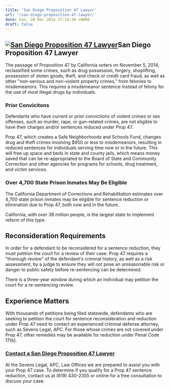 ```yaml
---
title: 'San Diego Proposition 47 Lawyer'
url: '/san-diego-proposition-47-lawyer/'
date: Sun, 28 Dec 2014 17:14:34 +0000
draft: false
---
```


[![San Diego Proposition 47 Lawyer](https://www.sevenslegal.com/wp-content/uploads/2014/12/Samantha-Greene-2-200x300.jpg)](https://www.sevenslegal.com/wp-content/uploads/2014/12/Samantha-Greene-2.jpg)San Diego Proposition 47 Lawyer
---------------------------------------------------------------------------------------------------------------------------------------------------------------------------------------------------------------------------------------

The passage of Proposition 47 by California voters on November 5, 2014, reclassified some crimes, such as drug possession, forgery, shoplifting, possession of stolen goods, theft, and check or credit card fraud, as well as other "non-serious and non-violent property crimes," from felonies to misdemeanors. This requires a misdemeanor sentence instead of felony for the use of most illegal drugs by individuals.

### Prior Convicitons

Defendants who have current or prior convictions of violent crimes or sex offenses, such as murder, rape, or gun-related crimes, are not eligible to have their charges and/or sentences reduced under Prop 47.

Prop 47, which creates a Safe Neighborhoods and Schools Fund, changes drug and theft crimes involving $950 or less to misdemeanors, resulting in reduced sentences for individuals serving time now or in the future. This will free up space and beds in state and county jails, which means money saved that can be re-appropriated to the Board of State and Community Correction and other agencies for programs for schools, drug treatment, and victim services.

### Over 4,700 State Prison Inmates May Be Eligible

The California Department of Corrections and Rehabilitation estimates over 4,700 state prison inmates may be eligible for sentence reduction or elimination due to Prop 47, both now and in the future.

California, with over 38 million people, is the largest state to implement reform of this type.

Reconsideration Requirements
----------------------------

In order for a defendant to be reconsidered for a sentence reduction, they must petition the court for a review of their case. Prop 47 requires a "thorough review" of the defendant's criminal history, as well as a risk assessment, by a judge to ensure they will not pose an unreasonable risk or danger to public safety before re-sentencing can be determined.

There is a three-year window during which an individual may petition the court for a re-sentencing review.

Experience Matters
------------------

With thousands of petitions being filed statewide, defendants who are seeking to petition the court for sentence reconsideration and reduction under Prop 47 need to contact an experienced criminal defense attorney, such as Sevens Legal, APC. For those whose crimes are not covered under Prop 47, other remedies may be available for reduction under Penal Code 17(b).

### [Contact a San Diego Proposition 47 Lawyer](#contact)

At the Sevens Legal, APC, Law Offices we are prepared to assist you with your Prop 47 case. To determine if you qualify for a Prop 47 sentence reduction, contact us at (619) 430-2355 or online for a free consultation to discuss your case.